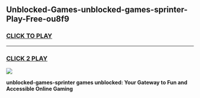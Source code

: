 
## Unblocked-Games-unblocked-games-sprinter-Play-Free-ou8f9
<h3>
<a href="https://premium76.site?title=unblocked-games-sprinter&ref=10A">CLICK TO PLAY</a></h3>
<hr>

<h3>
<a href="https://premium76.site?title=unblocked-games-sprinter&ref=10A">CLICK 2 PLAY</a>
  
</h3>

<a href="https://premium76.site?title=unblocked-games-sprinter&ref=10A"><img src="https://clearcache.store/games.png"></a>


**unblocked-games-sprinter games unblocked: Your Gateway to Fun and Accessible Online Gaming**
